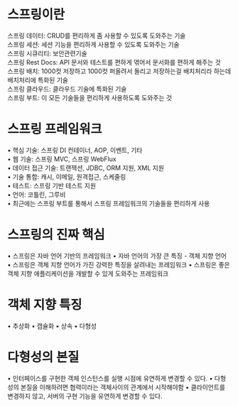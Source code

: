 # 스프링이란
스프링 데이터: CRUD를 편리하게 좀 사용할 수 있도록 도와주는 기술</br>
스프링 세션: 세션 기능을 편리하게 사용할 수 있도록 도와주는 기술</br>
스프링 시큐리티: 보안관련기술</br>
스프링 Rest Docs: API 문서와 테스트를 편하게 엮어서 문서화를 편하게 해주는 것</br>
스프링 배치: 1000컷 저장하고 1000컷 퍼올려서 돌리고 저장하는걸 배치처리라 하는데 배치처리에 특화된 기술</br>
스프링 클라우드: 클라우드 기술에 특화된 기술</br>
스프링 부트: 이 모든 기술들을 편리하게 사용하도록 도와주는 것

# 스프링 프레임워크
• 핵심 기술: 스프링 DI 컨테이너, AOP, 이벤트, 기타</br>
• 웹 기술: 스프링 MVC, 스프링 WebFlux</br>
• 데이터 접근 기술: 트랜잭션, JDBC, ORM 지원, XML 지원</br>
• 기술 통합: 캐시, 이메일, 원격접근, 스케줄링</br>
• 테스트: 스프링 기반 테스트 지원</br>
• 언어: 코틀린, 그루비</br>
• 최근에는 스프링 부트를 통해서 스프링 프레임워크의 기술들을 편리하게 사용

# 스프링의 진짜 핵심
• 스프링은 자바 언어 기반의 프레임워크
• 자바 언어의 가장 큰 특징 - 객체 지향 언어
• 스프링은 객체 지향 언어가 가진 강력한 특징을 살려내는 프레임워크
• 스프링은 좋은 객체 지향 애플리케이션을 개발할 수 있게 도와주는 프레임워크

# 객체 지향 특징
• 추상화
• 캡슐화
• 상속
• 다형성

# 다형성의 본질
• 인터페이스를 구현한 객체 인스턴스를 실행 시점에 유연하게 변경할 수 있다.
• 다형성의 본질을 이해하려면 협력이라는 객체사이의 관계에서 시작해야함
• 클라이언트를 변경하지 않고, 서버의 구현 기능을 유연하게 변경할 수 있다.





